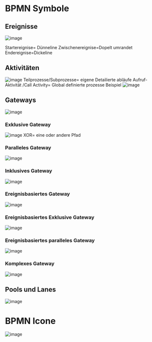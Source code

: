 # BPMN Symbole
## Ereignisse
![image](https://github.com/JimHefti/M254-Gesch-ftsprozesse-beschreiben/assets/160615771/05bec7dc-ec3c-400b-9733-3ec7c29f8ff5)

Startereignise= Dünneline 
Zwischenereignise=Dopelt umrandet 
Endereignise=Dickeline 


## Aktivitäten
![image](https://github.com/JimHefti/M254-Gesch-ftsprozesse-beschreiben/assets/160615771/d42e0f55-9d5a-4224-984b-fd59b7c23f96)
Teilprozesse/Subprozesse= eigene Detailierte abläufe
Aufruf-Aktivität /Call Activity= Global definierte prozesse
Beispiel
![image](https://github.com/JimHefti/M254-Gesch-ftsprozesse-beschreiben/assets/160615771/fa456042-ed44-4698-890d-9db487517e92)


## Gateways

![image](https://github.com/JimHefti/M254-Gesch-ftsprozesse-beschreiben/assets/160615771/a57b63ba-6fc5-4529-abbf-7b2c949bc7f6)

### Exklusive Gateway
![image](https://github.com/JimHefti/M254-Gesch-ftsprozesse-beschreiben/assets/160615771/073cb188-1564-4006-8cd5-a42cae29a072)
XOR= eine oder andere Pfad
### Paralleles Gateway
![image](https://github.com/JimHefti/M254-Gesch-ftsprozesse-beschreiben/assets/160615771/8c88eeba-67a7-42ad-9cb1-245c0dbd5917)
### Inklusives Gateway 
![image](https://github.com/JimHefti/M254-Gesch-ftsprozesse-beschreiben/assets/160615771/27c0ea39-8665-4fb3-9014-76d21869b308)
### Ereignisbasiertes Gateway
![image](https://github.com/JimHefti/M254-Gesch-ftsprozesse-beschreiben/assets/160615771/fc7f7192-846f-41c4-9683-37e8f08b154a)
### Ereignisbasiertes Exklusive Gateway
![image](https://github.com/JimHefti/M254-Gesch-ftsprozesse-beschreiben/assets/160615771/78169435-8edc-44ad-97e9-1ad3d6fa2679)
### Ereignisbasiertes paralleles Gateway
![image](https://github.com/JimHefti/M254-Gesch-ftsprozesse-beschreiben/assets/160615771/48fb895d-d7e9-46ed-9191-c5a709b15126)
### Komplexes Gateway 
![image](https://github.com/JimHefti/M254-Gesch-ftsprozesse-beschreiben/assets/160615771/7383de73-a495-4c76-9480-6308c06b22bd)

## Pools und Lanes
![image](https://github.com/JimHefti/M254-Gesch-ftsprozesse-beschreiben/assets/160615771/a3b64745-babc-48ce-b6af-29072c213ab6)



#  BPMN Icone

![image](https://github.com/JimHefti/M254-Gesch-ftsprozesse-beschreiben/assets/160615771/5a1f7598-4ab9-4623-aa60-122b497d22e6)


